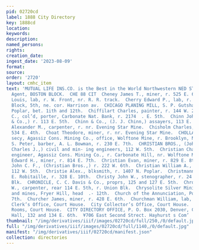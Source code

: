 ```yaml
---
pid: 02720cd
label: 1888 City Directory
key: 1888cd
location: 
keywords: 
description: 
named_persons: 
rights: 
creation_date: 
ingest_date: '2023-08-09'
format: 
source: 
order: '2720'
layout: cmhc_item
text: 'MUTUAL LIFE INS.CO. is the Best in the World Northwestern NED STEEL, Gen’l
  Agent, BOSTON BLOCK.  CHE 88 CIT  Cheney James T., miner, r. 525 E. 6th.  Chermich
  Louis, lab, r. W. Front, nr. R. R. track.  Cherry Edward P., lab, r. 419 W. 7th.  Chicago
  Block, 5th, ne. cor. Harrison av.  CHICAGO PLANING MILL, S. P. Gutshall, propr,
  Poplar, bet. 1ith and 12th.  Chiffilart Charles, painter, r. 144 W. 2d.  Chinn Benjamin
  C., col’d, porter, Carbonate Nat. Bank, r. 2174  . E. 5th.  Chinn John J., (Chinn
  & Co.,) r. 113 E. 5th.  Chinn & Co., (J. J. Chinn,) assayers, 113 E. 5th.  Chisholm
  Alexander M., carpenter, r. nr. Evening Star Mine.  Chisholm Charles, miner, r.
  534 E. 4th.  Choat Theodore, miner, r. nr. Evening Star Mine.  CHOLLAR THOMAS T.,
  secy, Agassiz Cons. Mining Co., office, Wolftone Mine, r. Brooklyn, N. Y.  Christensen
  S. Peter, barber, A. L. Bowman, r. 230 E. 7th.  CHRISTIAN BROS., (John C. F. and
  Charles J.,) civil and min- ing engineers, 112 W. 5th.  Christian Charles J., mining
  engineer, Agassiz Cons. Mining Co., r. Carbonate Hill, nr. Wolftone Mine.  Christian
  Edward H., miner, r. 814 E. 7th.  Christian Evan, miner, r. 829 E. 8th.  Christian
  John C. F., (Christian Bros.,) r. 222 W. 6th.  Christian William A., mining, r.
  112 W. 5th.  Christie Alex., blksmith, r. 1407 N. Poplar.  Christmann Michael, carpenter,
  E. Robitaille, r. 328 E. 10th.  Christy John W., stenographer, r. 24 and 25 Quincy
  Blk.  CHRONICLE, C. C. Davis & Co., proprs, 125 and 127 E. 5th.  Chronister Willis
  W., carpenter, rear 114 E. 5th, r. Union Blk.  Chrysolite Silver Mining Co., office
  and mines, Fryer Hill, head  .- 12th.  Church of the Annunciation, Poplar, sw. cor.
  7th.  Churcher James, miner, r. 428 E. 6th.  Churchman William, lab, bds. City Hotel.  City
  Clerk’s Office, Court House.  City Collector’s Office, Court House.  City Council
  Rooms, Court House.  CITY DIRECTORY OFFICE, P. O. Box 2030, Denver, Colo.  City
  Hall, 132 and 134 E. 6th.  ¥706 East Second Strect. Hayhurst s Com’ | Restaurant  =    '
thumbnail: "/img/derivatives/iiif/images/02720cd/full/250,/0/default.jpg"
full: "/img/derivatives/iiif/images/02720cd/full/1140,/0/default.jpg"
manifest: "/img/derivatives/iiif/02720cd/manifest.json"
collection: directories
---
```

